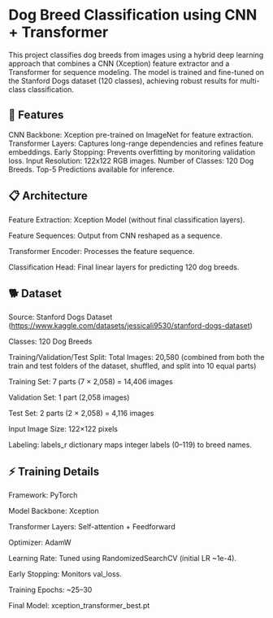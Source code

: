 # Dog Breed Classification using CNN + Transformer
This project classifies dog breeds from images using a hybrid deep learning approach that combines a CNN (Xception) feature extractor and a Transformer for sequence modeling. The model is trained and fine-tuned on the Stanford Dogs dataset (120 classes), achieving robust results for multi-class classification.

## 🚀 Features
CNN Backbone: Xception pre-trained on ImageNet for feature extraction.
Transformer Layers: Captures long-range dependencies and refines feature embeddings.
Early Stopping: Prevents overfitting by monitoring validation loss.
Input Resolution: 122x122 RGB images.
Number of Classes: 120 Dog Breeds.
Top-5 Predictions available for inference.

## 📋 Architecture
Feature Extraction:
Xception Model (without final classification layers).

Feature Sequences:
Output from CNN reshaped as a sequence.

Transformer Encoder:
Processes the feature sequence.

Classification Head:
Final linear layers for predicting 120 dog breeds.

## 🐕 Dataset
Source: Stanford Dogs Dataset (https://www.kaggle.com/datasets/jessicali9530/stanford-dogs-dataset)

Classes: 120 Dog Breeds

Training/Validation/Test Split:
Total Images: 20,580 (combined from both the train and test folders of the dataset, shuffled, and split into 10 equal parts)

Training Set: 7 parts (7 × 2,058) = 14,406 images

Validation Set: 1 part (2,058 images)

Test Set: 2 parts (2 × 2,058) = 4,116 images

Input Image Size: 122×122 pixels

Labeling:
labels_r dictionary maps integer labels (0–119) to breed names.

## ⚡️ Training Details
Framework: PyTorch

Model Backbone: Xception

Transformer Layers: Self-attention + Feedforward

Optimizer: AdamW

Learning Rate: Tuned using RandomizedSearchCV (initial LR ~1e-4).

Early Stopping: Monitors val_loss.

Training Epochs: ~25–30

Final Model: xception_transformer_best.pt
